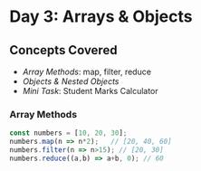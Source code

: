 # Day 3: Arrays & Objects

## Concepts Covered
- *Array Methods*: map, filter, reduce
- *Objects & Nested Objects*
- *Mini Task*: Student Marks Calculator

### Array Methods
```js
const numbers = [10, 20, 30];
numbers.map(n => n*2);   // [20, 40, 60]
numbers.filter(n => n>15); // [20, 30]
numbers.reduce((a,b) => a+b, 0); // 60

